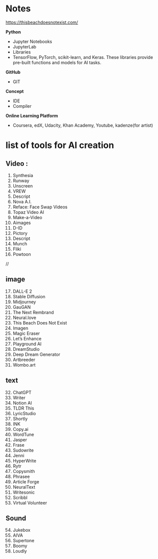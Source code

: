 # Notes 
https://thisbeachdoesnotexist.com/

**Python**
- Jupyter Notebooks
- JupyterLab
- Libraries
 - TensorFlow, PyTorch, scikit-learn, and Keras. These libraries provide pre-built functions and models for AI tasks.

**GitHub**
- GIT

**Concept**
- IDE
- Compiler

**Online Learning Platform**
- Coursera, edX, Udacity, Khan Academy, Youtube, kadenze(for artist)



# list of tools for AI creation

## Video : 
1. Synthesia
2. Runway
3. Unscreen
4. VREW
5. Descript
6. Nova A.I.
7. Reface: Face Swap Videos
8. Topaz Video AI
9. Make-a-Video
10. Aimages 
11. D-ID
12. Pictory
13. Descript
14. Munch
15. Fliki
16. Powtoon

//
## image 
17. DALL-E 2
18. Stable Diffusion
19. Midjourney
20. GauGAN
21. The Next Rembrand
22. Neural.love
23. This Beach Does Not Exist
24. Imagen
25. Magic Eraser
26. Let’s Enhance
27. Playground AI
28. DreamStudio
29. Deep Dream Generator
30. Artbreeder
31. Wombo.art

## text
32. ChatGPT
33. Writer
34. Notion AI
35. TLDR This
36. LyricStudio
37. Shortly
38. INK
39. Copy.ai
40. WordTune
41. Jasper
42. Frase
43. Sudowrite
44. Jenni
45. HyperWrite
46. Rytr
47. Copysmith
48. Phrasee
49. Article Forge
50. NeuralText
51. Writesonic
52. Scribbl
53. Virtual Volunteer

## Sound
54. Jukebox
55. AIVA
56. Supertone
57. Boomy
58. Loudly
